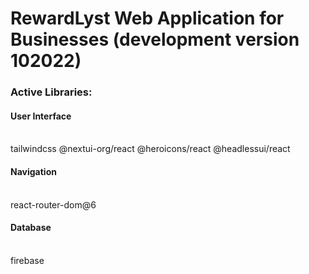 # RewardLyst Web Application for Businesses (development version 102022)

### Active Libraries:

#### User Interface 
<br/>
tailwindcss
@nextui-org/react
@heroicons/react
@headlessui/react
    
#### Navigation
<br/>
react-router-dom@6

#### Database
<br/>
firebase
